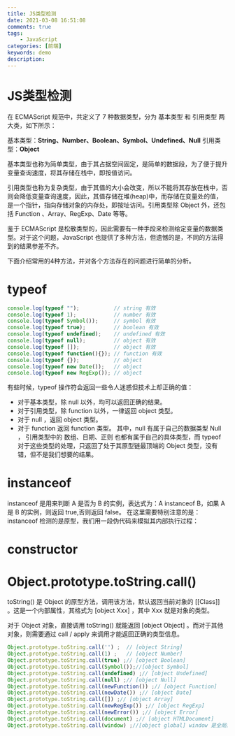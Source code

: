 ```yaml
---
title: JS类型检测
date: 2021-03-08 16:51:08
comments: true
tags: 
    - JavaScript
categories: [前端]
keywords: demo
description: 
---
```

# JS类型检测
在 ECMAScript 规范中，共定义了 7 种数据类型，分为 基本类型 和 引用类型 两大类，如下所示：

基本类型：**String、Number、Boolean、Symbol、Undefined、Null**
引用类型：**Object**

基本类型也称为简单类型，由于其占据空间固定，是简单的数据段，为了便于提升变量查询速度，将其存储在栈中，即按值访问。

引用类型也称为复杂类型，由于其值的大小会改变，所以不能将其存放在栈中，否则会降低变量查询速度，因此，其值存储在堆(heap)中，而存储在变量处的值，是一个指针，指向存储对象的内存处，即按址访问。引用类型除 Object 外，还包括 Function 、Array、RegExp、Date 等等。

鉴于 ECMAScript 是松散类型的，因此需要有一种手段来检测给定变量的数据类型。对于这个问题，JavaScript 也提供了多种方法，但遗憾的是，不同的方法得到的结果参差不齐。

下面介绍常用的4种方法，并对各个方法存在的问题进行简单的分析。
<!--more-->
# typeof
 ``` javascript
console.log(typeof "");           // string 有效
console.log(typeof 1);            // number 有效
console.log(typeof Symbol());     // symbol 有效
console.log(typeof true);         // boolean 有效
console.log(typeof undefined);    // undefined 有效
console.log(typeof null);         // object 有效
console.log(typeof []);           // object 有效
console.log(typeof function(){}); // function 有效
console.log(typeof {});           // object
console.log(typeof new Date());   // object
console.log(typeof new RegExp()); // object
```

有些时候，typeof 操作符会返回一些令人迷惑但技术上却正确的值：
* 对于基本类型，除 null 以外，均可以返回正确的结果。
* 对于引用类型，除 function 以外，一律返回 object 类型。
* 对于 null ，返回 object 类型。
* 对于 function 返回  function 类型。
其中，null 有属于自己的数据类型 Null ， 引用类型中的 数组、日期、正则 也都有属于自己的具体类型，而 typeof 对于这些类型的处理，只返回了处于其原型链最顶端的 Object 类型，没有错，但不是我们想要的结果。

# instanceof
instanceof 是用来判断 A 是否为 B 的实例，表达式为：A instanceof B，如果 A 是 B 的实例，则返回 true,否则返回 false。 在这里需要特别注意的是：instanceof 检测的是原型，我们用一段伪代码来模拟其内部执行过程：

# constructor

# Object.prototype.toString.call()
toString() 是 Object 的原型方法，调用该方法，默认返回当前对象的 [[Class]] 。这是一个内部属性，其格式为 [object Xxx] ，其中 Xxx 就是对象的类型。

对于 Object 对象，直接调用 toString()  就能返回 [object Object] 。而对于其他对象，则需要通过 call / apply 来调用才能返回正确的类型信息。
 ``` javascript
Object.prototype.toString.call('') ;  // [object String]
Object.prototype.toString.call(1) ;   // [object Number]
Object.prototype.toString.call(true) ;// [object Boolean]
Object.prototype.toString.call(Symbol());//[object Symbol]
Object.prototype.toString.call(undefined) ;// [object Undefined]
Object.prototype.toString.call(null) ;// [object Null]
Object.prototype.toString.call(newFunction()) ;// [object Function]
Object.prototype.toString.call(newDate()) ;// [object Date]
Object.prototype.toString.call([]) ;// [object Array]
Object.prototype.toString.call(newRegExp()) ;// [object RegExp]
Object.prototype.toString.call(newError()) ;// [object Error]
Object.prototype.toString.call(document) ;// [object HTMLDocument]
Object.prototype.toString.call(window) ;//[object global] window 是全局对象 global 的引用
```